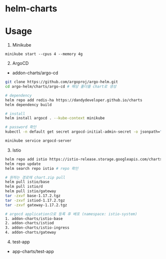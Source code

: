 # helm-charts


# Usage

1. Minikube

`minikube start --cpus 4 --memory 4g`

2. ArgoCD
- addon-charts/argo-cd

```sh
git clone https://github.com/argoproj/argo-helm.git
cd argo-helm/charts/argo-cd # 해당 폴더를 chart로 생성

# dependency
helm repo add redis-ha https://dandydeveloper.github.io/charts 
helm dependency build

# install
helm install argocd . --kube-context minikube

# password 확인
kubectl -n default get secret argocd-initial-admin-secret -o jsonpath="{.data.password}" | base64 -d # id: admin, password: %이전까지의 값

minikube service argocd-server
```

3. Istio

```sh
helm repo add istio https://istio-release.storage.googleapis.com/charts
helm repo update
helm search repo istio # repo 확인

# 원하는 경로에 chart.zip pull
helm pull istio/base
helm pull istio/d
helm pull istio/gateway
tar -zxvf base-1.17.2.tgz
tar -zxvf istiod-1.17.2.tgz
tar -zxvf gateway-1.17.2.tgz

# argocd application으로 등록 후 배포 (namespace: istio-system)
1. addon-charts/istio-base
2. addon-charts/istiod
3. addon-charts/istio-ingress
4. addon-charts/gateway
```

4. test-app
- app-charts/test-app
